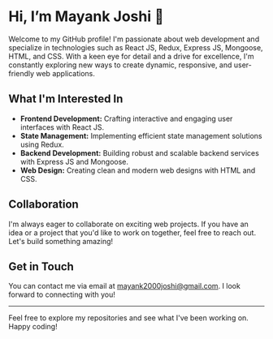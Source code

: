 # Hi, I’m Mayank Joshi 👋

Welcome to my GitHub profile! I'm passionate about web development and specialize in technologies such as React JS, Redux, Express JS, Mongoose, HTML, and CSS. With a keen eye for detail and a drive for excellence, I'm constantly exploring new ways to create dynamic, responsive, and user-friendly web applications.

## What I'm Interested In
- **Frontend Development:** Crafting interactive and engaging user interfaces with React JS.
- **State Management:** Implementing efficient state management solutions using Redux.
- **Backend Development:** Building robust and scalable backend services with Express JS and Mongoose.
- **Web Design:** Creating clean and modern web designs with HTML and CSS.

## Collaboration
I'm always eager to collaborate on exciting web projects. If you have an idea or a project that you'd like to work on together, feel free to reach out. Let's build something amazing!

## Get in Touch
You can contact me via email at mayank2000joshi@gmail.com. I look forward to connecting with you!

---

Feel free to explore my repositories and see what I've been working on. Happy coding!
